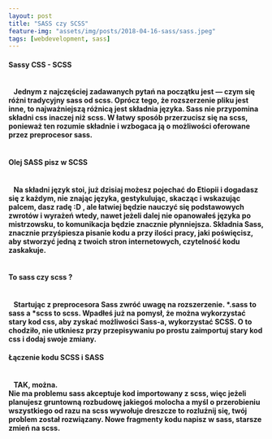 ```yaml
---
layout: post
title: "SASS czy SCSS"
feature-img: "assets/img/posts/2018-04-16-sass/sass.jpeg"
tags: [webdevelopment, sass]
---
```


<h4 class="text-success">Sassy CSS - SCSS<h4>
<br>
<font class="base-font-size">
&nbsp;&nbsp;&nbsp;Jednym z najczęściej zadawanych pytań na początku jest — czym się różni tradycyjny sass od scss. Oprócz tego, że rozszerzenie pliku jest inne, to najważniejszą różnicą jest składnia języka.
Sass nie przypomina składni css inaczej niż scss. W łatwy sposób przerzucisz się na scss, ponieważ ten rozumie składnie i wzbogaca ją o możliwości oferowane przez preprocesor sass. 
</font>
<br>
<br>
<h4 class="text-success">Olej SASS pisz w SCSS<h4>
<br>
<font class="base-font-size">
&nbsp;&nbsp;&nbsp;Na składni język stoi, już dzisiaj możesz pojechać do Etiopii i dogadasz się z każdym, nie znając języka, gestykulując, skacząc i wskazując palcem, dasz radę :D , ale łatwiej będzie nauczyć się podstawowych zwrotów i wyrażeń wtedy, nawet jeżeli dalej nie opanowałeś języka po mistrzowsku, to komunikacja będzie znacznie płynniejsza. Składnia Sass, znacznie przyśpiesza pisanie kodu a przy ilości pracy, jaki poświęcisz, aby stworzyć jedną z twoich stron internetowych, czytelność kodu zaskakuje. 
</font>
<br>
<br>
<h4 class="text-success">To sass czy scss ?<h4>
<br>
<font class="base-font-size">
&nbsp;&nbsp;&nbsp;Startując z preprocesora Sass zwróć uwagę na rozszerzenie. *.sass to sass a *scss to scss.
Wpadłeś już na pomysł, że można wykorzystać stary kod css, aby zyskać możliwości Sass-a, wykorzystać SCSS. O to chodziło, nie utkniesz przy przepisywaniu po prostu zaimportuj stary kod css i dodaj swoje zmiany.
</font>
<h4 class="text-success">Łączenie kodu SCSS i SASS<h4>
<br>
<font class="base-font-size">
&nbsp;&nbsp;&nbsp;TAK, można.<br>
Nie ma problemu sass akceptuje kod importowany z scss, więc jeżeli planujesz gruntowną rozbudowę jakiegoś molocha a myśl o przerobieniu wszystkiego od razu na scss wywołuje dreszcze to rozluźnij się, twój problem został rozwiązany. Nowe fragmenty kodu napisz w sass, starsze zmień na scss.
</font>
